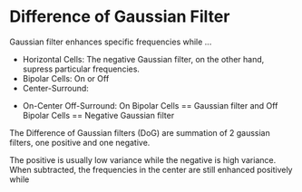 # Difference of Gaussian Filter

Gaussian filter enhances specific frequencies while ...

* Horizontal Cells: The negative Gaussian filter, on the other hand, supress particular frequencies.
* Bipolar Cells: On or Off
* Center-Surround:
- On-Center Off-Surround: On Bipolar Cells == Gaussian filter and Off Bipolar Cells == Negative Gaussian filter 


The Difference of Gaussian filters (DoG) are summation of 2 gaussian filters, one positive and one negative.

The positive is usually low variance while the negative is high variance. When subtracted, the frequencies
in the center are still enhanced positively while 

